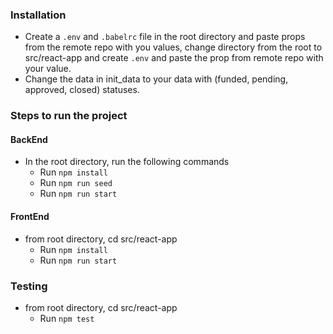 
### Installation

- Create a `.env` and `.babelrc` file in the root directory and paste props from the remote repo with you values, change directory from the root to src/react-app and create `.env` and paste the prop from remote repo with your value.
- Change the data in init_data to your data with (funded, pending, approved, closed) statuses. 


### Steps to run the project
#### BackEnd
- In the root directory, run the following commands
  - Run `npm install`
  - Run `npm run seed`
  - Run `npm run start` 

#### FrontEnd 
- from root directory, cd src/react-app
  - Run `npm install` 
  - Run `npm run start` 


### Testing
- from root directory, cd src/react-app
  - Run `npm test` 
